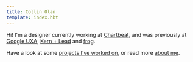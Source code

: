 ```yaml
---
title: Collin Olan
template: index.hbt
---
```

Hi! I'm a designer currently working at <a href="http://chartbeat.com" rel="external">Chartbeat</a>, and was previously at <a href="http://google.com/design" rel="external">Google UXA</a>, <a href="http://kernandlead.com" rel="external">Kern + Lead</a> and <a href="http://www.frogdesign.com" rel="external">frog</a>.

Have a look at some [projects I've worked on](#projects), or read more [about me](#about).